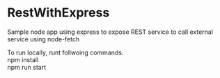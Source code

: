 # RestWithExpress
Sample node app using express to expose REST service to call external service using node-fetch

To run locally, runt follwoing commands:<br/>
npm install<br/>
npm run start
